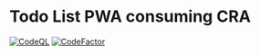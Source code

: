 # Todo List PWA consuming CRA
[![CodeQL](https://github.com/solaris0051/todo-list-react/actions/workflows/github-code-scanning/codeql/badge.svg?branch=main)](https://github.com/solaris0051/todo-list-react/actions/workflows/github-code-scanning/codeql)
[![CodeFactor](https://www.codefactor.io/repository/github/solaris0051/todo-list-react/badge)](https://www.codefactor.io/repository/github/solaris0051/todo-list-react)
